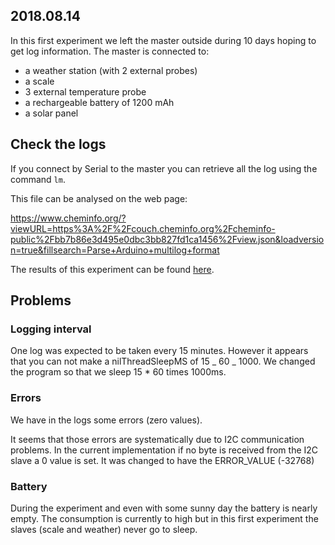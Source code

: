 ## 2018.08.14

In this first experiment we left the master outside during 10 days hoping to get log information. The master is connected to:

- a weather station (with 2 external probes)
- a scale
- 3 external temperature probe
- a rechargeable battery of 1200 mAh
- a solar panel

## Check the logs

If you connect by Serial to the master you can retrieve all the log using the
command `lm`.

This file can be analysed on the web page:

https://www.cheminfo.org/?viewURL=https%3A%2F%2Fcouch.cheminfo.org%2Fcheminfo-public%2Fbb7b86e3d495e0dbc3bb827fd1ca1456%2Fview.json&loadversion=true&fillsearch=Parse+Arduino+multilog+format

The results of this experiment can be found [here](20180814.txt).

## Problems

### Logging interval

One log was expected to be taken every 15 minutes. However it appears that you can not make a nilThreadSleepMS of 15 _ 60 _ 1000. We changed the program so that we sleep 15 \* 60 times 1000ms.

### Errors

We have in the logs some errors (zero values).

It seems that those errors are systematically due to I2C communication problems. In
the current implementation if no byte is received from the I2C slave a 0 value is
set. It was changed to have the ERROR_VALUE (-32768)

### Battery

During the experiment and even with some sunny day the battery is nearly empty.
The consumption is currently to high but in this first experiment the slaves
(scale and weather) never go to sleep.
